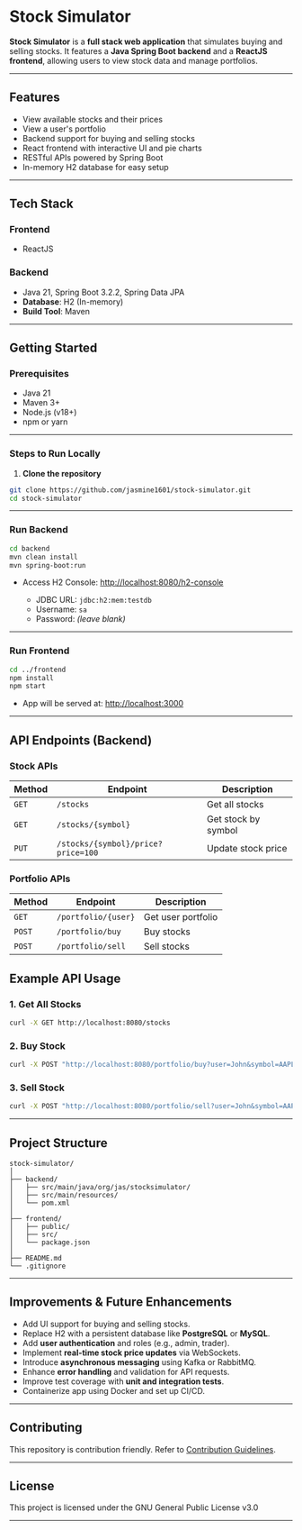 # Stock Simulator

**Stock Simulator** is a **full stack web application** that simulates buying and selling stocks.
It features a **Java Spring Boot backend** and a **ReactJS frontend**, allowing users to view stock data and manage portfolios.

---

## Features

* View available stocks and their prices
* View a user's portfolio
* Backend support for buying and selling stocks
* React frontend with interactive UI and pie charts
* RESTful APIs powered by Spring Boot
* In-memory H2 database for easy setup

---

## Tech Stack

### Frontend

* ReactJS

### Backend

* Java 21, Spring Boot 3.2.2, Spring Data JPA
* **Database**: H2 (In-memory)
* **Build Tool**: Maven

---

## Getting Started

### Prerequisites

* Java 21
* Maven 3+
* Node.js (v18+)
* npm or yarn

---

### Steps to Run Locally

1. **Clone the repository**

```sh
git clone https://github.com/jasmine1601/stock-simulator.git
cd stock-simulator
```

---

### Run Backend

```sh
cd backend
mvn clean install
mvn spring-boot:run
```

* Access H2 Console: [http://localhost:8080/h2-console](http://localhost:8080/h2-console)

  * JDBC URL: `jdbc:h2:mem:testdb`
  * Username: `sa`
  * Password: *(leave blank)*

---

### Run Frontend

```sh
cd ../frontend
npm install
npm start
```

* App will be served at: [http://localhost:3000](http://localhost:3000)

---

## API Endpoints (Backend)

### **Stock APIs**

| Method | Endpoint                           | Description         |
| ------ | ---------------------------------- | ------------------- |
| `GET`  | `/stocks`                          | Get all stocks      |
| `GET`  | `/stocks/{symbol}`                 | Get stock by symbol |
| `PUT`  | `/stocks/{symbol}/price?price=100` | Update stock price  |

### **Portfolio APIs**

| Method | Endpoint            | Description        |
| ------ | ------------------- | ------------------ |
| `GET`  | `/portfolio/{user}` | Get user portfolio |
| `POST` | `/portfolio/buy`    | Buy stocks         |
| `POST` | `/portfolio/sell`   | Sell stocks        |

## Example API Usage

### **1. Get All Stocks**
```sh
curl -X GET http://localhost:8080/stocks
```

### **2. Buy Stock**
```sh
curl -X POST "http://localhost:8080/portfolio/buy?user=John&symbol=AAPL&quantity=10"
```

### **3. Sell Stock**
```sh
curl -X POST "http://localhost:8080/portfolio/sell?user=John&symbol=AAPL&quantity=5"
```
---

## **Project Structure**

```
stock-simulator/
│
├── backend/
│   ├── src/main/java/org/jas/stocksimulator/
│   ├── src/main/resources/
│   └── pom.xml
│
├── frontend/
│   ├── public/
│   ├── src/
│   └── package.json
│
├── README.md
└── .gitignore
```

---

## **Improvements & Future Enhancements**

- Add UI support for buying and selling stocks.
- Replace H2 with a persistent database like **PostgreSQL** or **MySQL**.
- Add **user authentication** and roles (e.g., admin, trader).
- Implement **real-time stock price updates** via WebSockets.
- Introduce **asynchronous messaging** using Kafka or RabbitMQ.
- Enhance **error handling** and validation for API requests.
- Improve test coverage with **unit and integration tests**.
- Containerize app using Docker and set up CI/CD.

---

## Contributing

This repository is contribution friendly. Refer to [Contribution Guidelines](.github/contributing.md).

---

## License
This project is licensed under the GNU General Public License v3.0

---